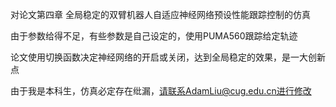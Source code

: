 对论文第四章 全局稳定的双臂机器人自适应神经网络预设性能跟踪控制的仿真

由于参数给得不足，有些参数是自己设定的，使用PUMA560跟踪给定轨迹

论文使用切换函数决定神经网络的开启或关闭，达到全局稳定的效果，是一大创新点

由于我是本科生，仿真必定存在纰漏，请联系AdamLiu@cug.edu.cn进行修改
